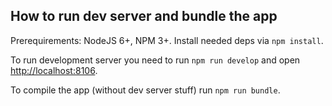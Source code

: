## How to run dev server and bundle the app

Prerequirements: NodeJS 6+, NPM 3+. Install needed deps via ``npm install``.

To run development server you need to run ``npm run develop`` and open [http://localhost:8106](http://localhost:8106).

To compile the app (without dev server stuff) run ``npm run bundle``.
